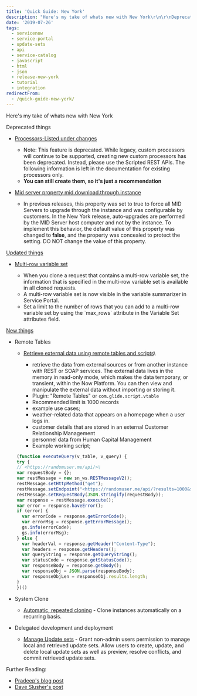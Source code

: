 ```yaml
---
title: 'Quick Guide: New York'
description: "Here's my take of whats new with New York\r\n\r\nDeprecated things\r\n\r\n Processors-Listed under changes\r\n\r\n   Note: This feature is deprecated. While legacy, cust..."
date: '2019-07-26'
tags:
  - servicenow
  - service-portal
  - update-sets
  - api
  - service-catalog
  - javascript
  - html
  - json
  - release-new-york
  - tutorial
  - integration
redirectFrom:
  - /quick-guide-new-york/
---
```


<!--StartFragment-->

Here's my take of whats new with New York

Deprecated things

* [Processors-Listed under changes](https://docs.servicenow.com/bundle/newyork-application-development/page/script/processors/concept/c_Processors.html)

  * Note: This feature is deprecated. While legacy, custom processors will continue to be supported, creating new custom processors has been deprecated. Instead, please use the Scripted REST APIs. The following information is left in the documentation for existing processors only.
  * **You can still create them, so it's just a recommendation**
* [Mid server property mid.download.through.instance](https://jace.pro/properties/mid.download.through.instance/)

  * In previous releases, this property was set to true to force all MID Servers to upgrade through the instance and was configurable by customers. In the New York release, auto-upgrades are performed by the MID Server host computer and not by the instance. To implement this behavior, the default value of this property was changed to **false**, and the property was concealed to protect the setting. DO NOT change the value of this property.

[Updated things](https://docs.servicenow.com/bundle/newyork-release-notes/page/release-notes/summary/rn-summary-changes.html)

* [Multi-row variable set](https://docs.servicenow.com/bundle/newyork-it-service-management/page/product/service-catalog-management/concept/c_ServiceCatalogVariableSets.html)

  * When you clone a request that contains a multi-row variable set, the information that is specified in the multi-row variable set is available in all cloned requests.
  * A multi-row variable set is now visible in the variable summarizer in Service Portal.
  * Set a limit to the number of rows that you can add to a multi-row variable set by using the \`max_rows\` attribute in the Variable Set attributes field.

[New things](https://docs.servicenow.com/bundle/newyork-release-notes/page/release-notes/summary/rn-summary-new-features.html)

* Remote Tables

  * [Retrieve external data using remote tables and scripts](https://docs.servicenow.com/bundle/newyork-servicenow-platform/page/administer/remote-tables/concept/remote-tables.html)\

    * retrieve the data from external sources or from another instance with REST or SOAP services. The external data lives in the memory in read-only mode, which makes the data temporary, or transient, within the Now Platform. You can then view and manipulate the external data without importing or storing it.
    * Plugin: "Remote Tables" or `com.glide.script.vtable`
    * Recommended limit is 1000 records
    * example use cases;
    * weather-related data that appears on a homepage when a user logs in.
    * customer details that are stored in an external Customer Relationship Management
    * personnel data from Human Capital Management
    * Example working script;

```javascript
    (function executeQuery(v_table, v_query) {
    try {
    // <https://randomuser.me/api/>\
    var requestBody = {};
    var restMessage = new sn_ws.RESTMessageV2();
    restMessage.setHttpMethod("get");
    restMessage.setEndpoint("<https://randomuser.me/api/?results=1000&seed=foobar>");\
    restMessage.setRequestBody(JSON.stringify(requestBody));
    var response = restMessage.execute();
    var error = response.haveError();
    if (error) {
      var errorCode = response.getErrorCode();
      var errorMsg = response.getErrorMessage();
      gs.info(errorCode);
      gs.info(errorMsg);
    } else {
      var headerVal = response.getHeader("Content-Type");
      var headers = response.getHeaders();
      var queryString = response.getQueryString();
      var statusCode = response.getStatusCode();
      var responseBody = response.getBody();
      var responseObj = JSON.parse(responseBody);
      var responseObjLen = responseObj.results.length;
    }
    })()
```

* System Clone

  * [Automatic, repeated cloning](https://docs.servicenow.com/bundle/newyork-platform-administration/page/administer/managing-data/task/schedule-cloning.html) - Clone instances automatically on a recurring basis.
* Delegated development and deployment

  * [Manage Update sets](https://docs.servicenow.com/bundle/newyork-application-development/page/build/applications/task/t_AddADeveloper.html) - Grant non-admin users permission to manage local and retrieved update sets. Allow users to create, update, and delete local update sets as well as preview, resolve conflicts, and commit retrieved update sets.

Further Reading:

* [Pradeep's blog post](https://community.servicenow.com/community?id=community_blog&sys_id=abfe2818db667b401cd8a345ca9619a1)
* [Dave Slusher's post](https://developer.servicenow.com/blog.do?p=/post/newyork-pdi/)

<!--EndFragment-->
